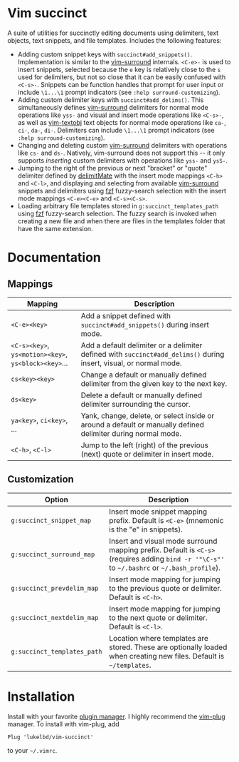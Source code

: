 Vim succinct
============

A suite of utilities for succinctly editing documents using delimiters, text objects,
text snippets, and file templates. Includes the following features:

* Adding custom snippet keys with `succinct#add_snippets()`. Implementation is similar
  to the [vim-surround](https://github.com/tpope/vim-surround) internals.
  `<C-e>-` is used to insert snippets, selected because the `e` key is relatively
  close to the `s` used for delimiters, but not so close that it can be easily
  confused with `<C-s>-`. Snippets can be function handles that prompt for user
  input or include `\1...\1` prompt indicators (see `:help surround-customizing`).
* Adding custom delimiter keys with `succinct#add_delims()`. This simultaneously defines
  [vim-surround](https://github.com/tpope/vim-surround) delimiters for normal mode
  operations like `yss-` and visual and insert mode operations like `<C-s>-`, as well as
  [vim-textobj](https://github.com/kana/vim-textobj-user) text objects for normal mode
  operations like `ca-`, `ci-`, `da-`, `di-`. Delimiters can include `\1...\1` prompt
  indicators (see `:help surround-customizing`).
* Changing and deleting custom [vim-surround](https://github.com/tpope/vim-surround)
  delimiters with operations like `cs-` and `ds-`. Natively, vim-surround does not
  support this -- it only supports *inserting* custom delimiters with operations like
  `yss-` and `ysS-`.
* Jumping to the right of the previous or next "bracket" or "quote" delimiter defined by
  [delimitMate](https://github.com/Raimondi/delimitMate) with the insert mode mappings
  `<C-h>` and `<C-l>`, and displaying and selecting from available
  [vim-surround](https://github.com/tpope/vim-surround) snippets and delimiters using
  [fzf](https://github.com/junegunn/fzf) fuzzy-search selection with the insert mode
  mappings `<C-e><C-e>` and `<C-s><C-s>`.
* Loading arbitrary file templates stored in `g:succinct_templates_path` using
  [fzf](https://github.com/junegunn/fzf) fuzzy-search selection. The fuzzy search is
  invoked when creating a new file and when there are files in the templates folder
  that have the same extension.


Documentation
=============

Mappings
--------

| Mapping | Description |
| ---- | ---- |
| `<C-e><key>` | Add a snippet defined with `succinct#add_snippets()` during insert mode. |
| `<C-s><key>`, `ys<motion><key>`, `ys<block><key>`... | Add a default delimiter or a delimiter defined with `succinct#add_delims()` during insert, visual, or normal mode. |
| `cs<key><key>` | Change a default or manually defined delimiter from the given key to the next key. |
| `ds<key>` | Delete a default or manually defined delimiter surrounding the cursor. |
| `ya<key>`, `ci<key>`, ... | Yank, change, delete, or select inside or around a default or manually defined delimiter during normal mode. |
| `<C-h>`, `<C-l>` | Jump to the left (right) of the previous (next) quote or delimiter in insert mode. |

Customization
-------------

| Option | Description |
| ---- | ---- |
| `g:succinct_snippet_map` | Insert mode snippet mapping prefix. Default is `<C-e>` (mnemonic is the "e" in snippets). |
| `g:succinct_surround_map` | Insert and visual mode surround mapping prefix. Default is `<C-s>` (requires adding `bind -r '"\C-s"'` to `~/.bashrc` or `~/.bash_profile`). |
| `g:succinct_prevdelim_map` | Insert mode mapping for jumping to the previous quote or delimiter. Default is `<C-h>`. |
| `g:succinct_nextdelim_map` | Insert mode mapping for jumping to the next quote or delimiter. Default is `<C-l>`. |
| `g:succinct_templates_path` | Location where templates are stored. These are optionally loaded when creating new files. Default is `~/templates`. |

Installation
============

Install with your favorite [plugin manager](https://vi.stackexchange.com/q/388/8084).
I highly recommend the [vim-plug](https://github.com/junegunn/vim-plug) manager.
To install with vim-plug, add
```
Plug 'lukelbd/vim-succinct'
```
to your `~/.vimrc`.
